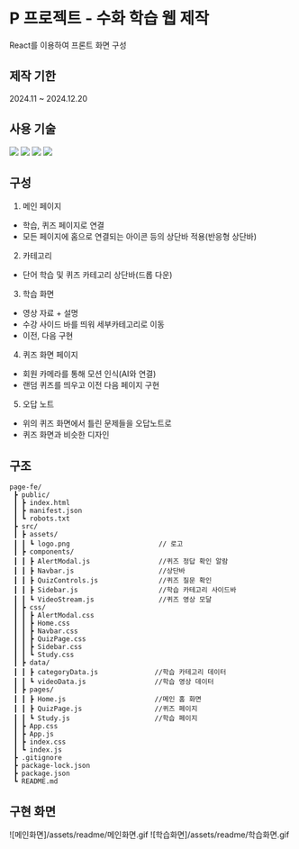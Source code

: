 # P 프로젝트 - 수화 학습 웹 제작
React를 이용하여 프론트 화면 구성

## 제작 기한
2024.11 ~ 2024.12.20

## 사용 기술
<img src="https://img.shields.io/badge/html5-%23E34F26.svg?&style=for-the-badge&logo=html5&logoColor=white" /> <img src="https://img.shields.io/badge/css3-%231572B6.svg?&style=for-the-badge&logo=css3&logoColor=white" /> <img src="https://img.shields.io/badge/javascript-%23F7DF1E.svg?&style=for-the-badge&logo=javascript&logoColor=black" /> <img src="https://img.shields.io/badge/react-%2361DAFB.svg?&style=for-the-badge&logo=react&logoColor=black" />

## 구성
1. 메인 페이지
- 학습, 퀴즈 페이지로 연결
- 모든 페이지에 홈으로 연결되는 아이콘 등의 상단바 적용(반응형 상단바)

2. 카테고리
- 단어 학습 및 퀴즈 카테고리 상단바(드롭 다운)

3. 학습 화면
- 영상 자료 + 설명
- 수강 사이드 바를 띄워 세부카테고리로 이동
- 이전, 다음 구현

4. 퀴즈 화면 페이지
- 회원 카메라를 통해 모션 인식(AI와 연결)
- 랜덤 퀴즈를 띄우고 이전 다음 페이지 구현

5. 오답 노트
- 위의 퀴즈 화면에서 틀린 문제들을 오답노트로
- 퀴즈 화면과 비슷한 디자인

## 구조
```
page-fe/
 ┣ public/
 ┃ ┣ index.html
 ┃ ┣ manifest.json
 ┃ ┗ robots.txt
 ┣ src/
 ┃ ┣ assets/           
 ┃ ┃ ┗ logo.png                      // 로고
 ┃ ┣ components/
 ┃ ┃ ┣ AlertModal.js                 //퀴즈 정답 확인 알람
 ┃ ┃ ┣ Navbar.js                     //상단바
 ┃ ┃ ┣ QuizControls.js               //퀴즈 질문 확인
 ┃ ┃ ┣ Sidebar.js                    //학습 카테고리 사이드바
 ┃ ┃ ┗ VideoStream.js                //퀴즈 영상 모달
 ┃ ┣ css/
 ┃ ┃ ┣ AlertModal.css        
 ┃ ┃ ┣ Home.css
 ┃ ┃ ┣ Navbar.css
 ┃ ┃ ┣ QuizPage.css
 ┃ ┃ ┣ Sidebar.css
 ┃ ┃ ┗ Study.css
 ┃ ┣ data/
 ┃ ┃ ┣ categoryData.js              //학습 카테고리 데이터
 ┃ ┃ ┗ videoData.js                 //학습 영상 데이터
 ┃ ┣ pages/
 ┃ ┃ ┣ Home.js                      //메인 홈 화면
 ┃ ┃ ┣ QuizPage.js                  //퀴즈 페이지
 ┃ ┃ ┗ Study.js                     //학습 페이지
 ┃ ┣ App.css
 ┃ ┣ App.js
 ┃ ┣ index.css
 ┃ ┗ index.js
 ┣ .gitignore
 ┣ package-lock.json
 ┣ package.json
 ┗ README.md
```

## 구현 화면
![메인화면]/assets/readme/메인화면.gif
![학습화면]/assets/readme/학습화면.gif
